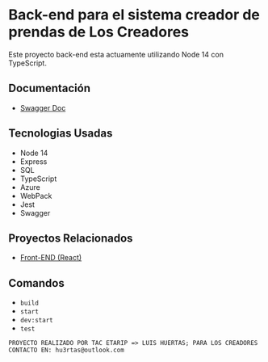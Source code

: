 # Back-end para el sistema creador de prendas de Los Creadores

Este proyecto back-end esta actuamente utilizando Node 14 con TypeScript.

## Documentación

* [Swagger Doc](https://app.swaggerhub.com/apis/TacEtarip/LosCreadores/0.0.2 "Front End Para Inventario")

## Tecnologias Usadas

* Node 14
* Express
* SQL
* TypeScript
* Azure
* WebPack
* Jest
* Swagger

## Proyectos Relacionados

* [Front-END (React)](https://github.com/TacEtarip/loscreadoresfront "Front End Para Inventario")

## Comandos

* `build`
* `start`
* `dev:start`
* `test`

`PROYECTO REALIZADO POR TAC ETARIP => LUIS HUERTAS; PARA LOS CREADORES CONTACTO EN: hu3rtas@outlook.com`

